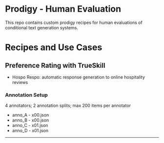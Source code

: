 # Prodigy - Human Evaluation

This repo contains custom prodigy recipes for human evaluations of conditional text generation systems.

# Recipes and Use Cases

## Preference Rating with TrueSkill

- Hospo Respo: automatic response generation to online hospitality reviews

### Annotation Setup

4 annotators; 2 annotation splits; max 200 items per annotator
- anno_A - x00.json
- anno_B - x00.json
- anno_C - x01.json
- anno_D - x01.json


---
